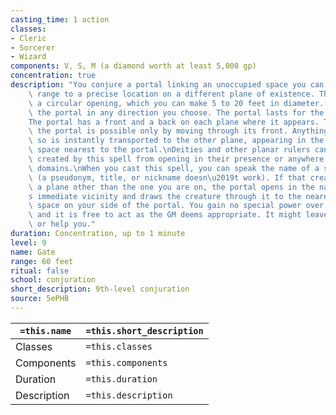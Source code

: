 ```yaml
---
casting_time: 1 action
classes:
- Cleric
- Sorcerer
- Wizard
components: V, S, M (a diamond worth at least 5,000 gp)
concentration: true
description: "You conjure a portal linking an unoccupied space you can see within\
    \ range to a precise location on a different plane of existence. The portal is\
    \ a circular opening, which you can make 5 to 20 feet in diameter. You can orient\
    \ the portal in any direction you choose. The portal lasts for the duration.\n\
    The portal has a front and a back on each plane where it appears. Travel through\
    \ the portal is possible only by moving through its front. Anything that does\
    \ so is instantly transported to the other plane, appearing in the unoccupied\
    \ space nearest to the portal.\nDeities and other planar rulers can prevent portals\
    \ created by this spell from opening in their presence or anywhere within their\
    \ domains.\nWhen you cast this spell, you can speak the name of a specific creature\
    \ (a pseudonym, title, or nickname doesn\u2019t work). If that creature is on\
    \ a plane other than the one you are on, the portal opens in the named creature\u2019\
    s immediate vicinity and draws the creature through it to the nearest unoccupied\
    \ space on your side of the portal. You gain no special power over the creature,\
    \ and it is free to act as the GM deems appropriate. It might leave, attack you,\
    \ or help you."
duration: Concentration, up to 1 minute
level: 9
name: Gate
range: 60 feet
ritual: false
school: conjuration
short_description: 9th-level conjuration
source: 5ePHB
---
```


| `=this.name` | `=this.short_description` |
| ------------ | ------------------------- |
| Classes      | `=this.classes`           |
| Components   | `=this.components`        |
| Duration     | `=this.duration`          |
| Description  | `=this.description`       |